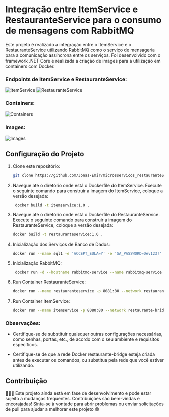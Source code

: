 #  Integração entre ItemService e RestauranteService para o consumo de mensagens com RabbitMQ 

Este projeto é realizado a integração entre o ItemService e o RestauranteService utilizando RabbitMQ como o serviço de mensageria para a comunicação assíncrona entre os serviços.
Foi desenvolvido com o framework .NET Core e realizada a criação de images para a utilização em containers com Docker.

### Endpoints de ItemService e RestauranteService:
![ItemService](https://github.com/Jonas-Emir/microsservicos_restauranteService/blob/ImplementacaoRabbitMQ/itemservice.PNG?raw=true)
![RestauranteService](https://github.com/Jonas-Emir/microsservicos_restauranteService/blob/ImplementacaoRabbitMQ/restauranteservice.PNG?raw=true)

### Containers:
![Containers](https://github.com/Jonas-Emir/microsservicos_restauranteService/assets/89087399/8414af30-68d0-4a99-b64b-922f74f5220f)

### Images:
![Images](https://github.com/Jonas-Emir/microsservicos_restauranteService/blob/ImplementacaoRabbitMQ/dockerps.PNG?raw=true)


## Configuração do Projeto

1. Clone este repositório:

   ```bash
   git clone https://github.com/Jonas-Emir/microsservicos_restauranteService.git

2. Navegue até o diretório onde está o Dockerfile do ItemService.
Execute o seguinte comando para construir a imagem do ItemService, coloque a versão desejada:
   ```bash
    docker build -t itemservice:1.0 .


3. Navegue até o diretório onde está o Dockerfile do RestauranteService.
Execute o seguinte comando para construir a imagem do RestauranteService, coloque a versão desejada:
    ```bash
   docker build -t restauranteservice:1.0 .

4. Inicialização dos Serviços de Banco de Dados:
   ```bash
   docker run --name sql1 -e 'ACCEPT_EULA=Y' -e 'SA_PASSWORD=Dev123!' -d --network restaurante-bridge mcr.microsoft.com/mssql/server:latest

5. Inicialização RabbitMQ:
   ```bash
    docker run -d --hostname rabbitmq-service --name rabbitmq-service --network restaurante-bridge -p 5672:5672 rabbitmq:3-management

6. Run Container RestauranteService:
   ```bash
   docker run --name restauranteservice -p 8081:80 --network restaurante-bridge restauranteservice:1.0

7. Run Container ItemService:
   ```bash
   docker run --name itemservice -p 8080:80 --network restaurante-bridge itemservice:1.0

### Observações:
- Certifique-se de substituir quaisquer outras configurações necessárias, como senhas, portas, etc., de acordo com o seu ambiente e requisitos específicos.

- Certifique-se de que a rede Docker restaurante-bridge esteja criada antes de executar os comandos, ou substitua pela rede que você estiver utilizando.

## Contribuição
👨🏽‍💻 Este projeto ainda está em fase de desenvolvimento e pode estar sujeito a mudanças frequentes.
Contribuições são bem-vindas e encorajadas! Sinta-se à vontade para abrir problemas ou enviar solicitações de pull para ajudar a melhorar este projeto :smile:	
